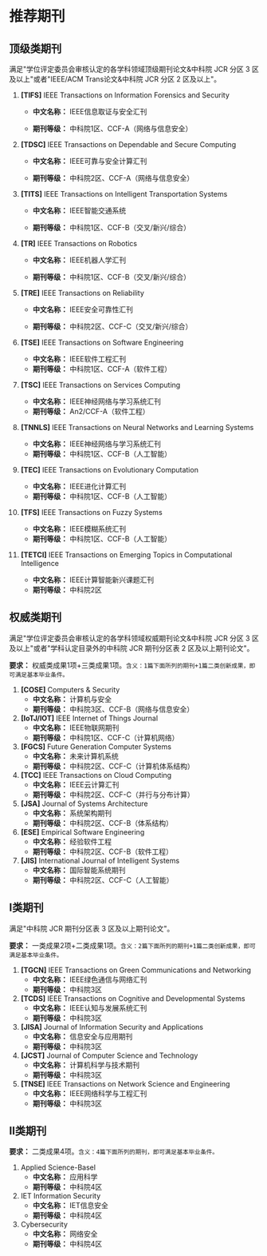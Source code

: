 # 推荐期刊

## 顶级类期刊

满足"学位评定委员会审核认定的各学科领域顶级期刊论文&中科院 JCR 分区 3 区及以上"或者"IEEE/ACM Trans论文&中科院 JCR 分区 2 区及以上"。

1. **[TIFS]** IEEE Transactions on Information Forensics and Security

   - **中文名称：** IEEE信息取证与安全汇刊

   - **期刊等级：** 中科院1区、CCF-A（网络与信息安全）

2. **[TDSC]** IEEE Transactions on Dependable and Secure Computing

   - **中文名称：** IEEE可靠与安全计算汇刊

   - **期刊等级：** 中科院2区、CCF-A（网络与信息安全）

3. **[TITS]** IEEE Transactions on Intelligent Transportation Systems

   - **中文名称：** IEEE智能交通系统

   - **期刊等级：** 中科院1区、CCF-B（交叉/新兴/综合）

4. **[TR]** IEEE Transactions on Robotics

   - **中文名称：** IEEE机器人学汇刊

   - **期刊等级：** 中科院1区、CCF-B（交叉/新兴/综合）

5. **[TRE]** IEEE Transactions on Reliability

   - **中文名称：** IEEE安全可靠性汇刊

   - **期刊等级：** 中科院2区、CCF-C（交叉/新兴/综合）

6. **[TSE]** IEEE Transactions on Software Engineering

   - **中文名称：** IEEE软件工程汇刊
   - **期刊等级：** 中科院1区、CCF-A（软件工程）

7. **[TSC]** IEEE Transactions on Services Computing

   - **中文名称：** IEEE神经网络与学习系统汇刊
   - **期刊等级：** An2/CCF-A（软件工程）

8. **[TNNLS]** IEEE Transactions on Neural Networks and Learning Systems

   - **中文名称：** IEEE神经网络与学习系统汇刊
   - **期刊等级：** 中科院1区、CCF-B（人工智能）

9. **[TEC]** IEEE Transactions on Evolutionary Computation

   - **中文名称：** IEEE进化计算汇刊
   - **期刊等级：** 中科院1区、CCF-B（人工智能）

10. **[TFS]** IEEE Transactions on Fuzzy Systems

    - **中文名称：** IEEE模糊系统汇刊
    - **期刊等级：** 中科院1区、CCF-B（人工智能）

11. **[TETCI]** IEEE Transactions on Emerging Topics in Computational Intelligence

    - **中文名称：** IEEE计算智能新兴课题汇刊
    - **期刊等级：** 中科院2区

## 权威类期刊

满足"学位评定委员会审核认定的各学科领域权威期刊论文&中科院 JCR 分区 3 区及以上"或者"学科认定目录外的中科院 JCR 期刊分区表 2 区及以上期刊论文"。

**要求：** 权威类成果1项+三类成果1项。`含义：1篇下面所列的期刊+1篇二类创新成果，即可满足基本毕业条件。`

1. **[COSE]** Computers & Security
   - **中文名称：** 计算机与安全
   - **期刊等级：** 中科院3区、CCF-B（网络与信息安全）
2. **[IoTJ/IOT]** IEEE Internet of Things Journal
   - **中文名称：** IEEE物联网期刊
   - **期刊等级：** 中科院1区、CCF-C（计算机网络）
3. **[FGCS]** Future Generation Computer Systems
   - **中文名称：** 未来计算机系统
   - **期刊等级：** 中科院2区、CCF-C（计算机体系结构）
4. **[TCC]** IEEE Transactions on Cloud Computing
   - **中文名称：** IEEE云计算汇刊
   - **期刊等级：** 中科院2区、CCF-C（并行与分布计算）
5. **[JSA]** Journal of Systems Architecture
   - **中文名称：** 系统架构期刊
   - **期刊等级：** 中科院2区、CCF-B（体系结构）
6. **[ESE]** Empirical Software Engineering
   - **中文名称：** 经验软件工程
   - **期刊等级：** 中科院2区、CCF-B（软件工程）
7. **[JIS]** International Journal of Intelligent Systems
   - **中文名称：** 国际智能系统期刊
   - **期刊等级：** 中科院2区、CCF-C（人工智能）

## Ⅰ类期刊

满足"中科院 JCR 期刊分区表 3 区及以上期刊论文"。

**要求：** 一类成果2项+二类成果1项。`含义：2篇下面所列的期刊+1篇二类创新成果，即可满足基本毕业条件。`

1. **[TGCN]** IEEE Transactions on Green Communications and Networking
   - **中文名称：** IEEE绿色通信与网络汇刊
   - **期刊等级：** 中科院3区
2. **[TCDS]** IEEE Transactions on Cognitive and Developmental Systems
   - **中文名称：** IEEE认知与发展系统汇刊
   - **期刊等级：** 中科院3区
3. **[JISA]** Journal of Information Security and Applications
   - **中文名称：** 信息安全与应用期刊
   - **期刊等级：** 中科院3区
4. **[JCST]** Journal of Computer Science and Technology
   - **中文名称：** 计算机科学与技术期刊
   - **期刊等级：** 中科院3区
5. **[TNSE]** IEEE Transactions on Network Science and Engineering
   - **中文名称：** IEEE网络科学与工程汇刊
   - **期刊等级：** 中科院3区

## Ⅱ类期刊

**要求：** 二类成果4项。`含义：4篇下面所列的期刊，即可满足基本毕业条件。`

1. Applied Science-Basel
   - **中文名称：** 应用科学
   - **期刊等级：** 中科院4区
2. IET Information Security
   - **中文名称：** IET信息安全
   - **期刊等级：** 中科院4区
3. Cybersecurity
   - **中文名称：** 网络安全
   - **期刊等级：** 中科院4区

